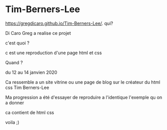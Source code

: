# Tim-Berners-Lee

https://gregdicaro.github.io/Tim-Berners-Lee/.
qui?

Di Caro Greg a realise ce projet

c'est quoi ?

c est une reproduction d'une page html et css

Quand ?

du 12 au 14 janvien 2020

Ca ressemble a un site vitrine ou une page de blog sur le créateur du html css
Tim Berners-Lee

Ma progression a été d'essayer de reproduire a l'identique l'exemple qu on a donner

ca contient de html css

voila ;)
